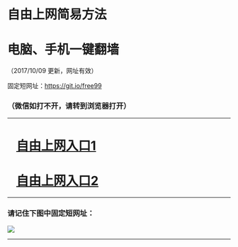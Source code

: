 ﻿# 自由上网简易方法

# 电脑、手机一键翻墙

（2017/10/09 更新，网址有效）

固定短网址：https://git.io/free99

### （微信如打不开，请转到浏览器打开）


***





# &nbsp;&nbsp; <a href="http://ft6970195.fwq-tz-1001.info/fwqtz01.html?t=100900115169 " target="_blank">自由上网入口1</a>
# &nbsp;&nbsp; <a href="http://ft242429653.fwq-tz-1002.info/fwqtz02.html?t=10090016562 " target="_blank">自由上网入口2</a>
***

### 请记住下图中固定短网址：

<img src="https://s3-us-west-2.amazonaws.com/fwq-1001/yjfq-20170905okok.png" /> 


***


